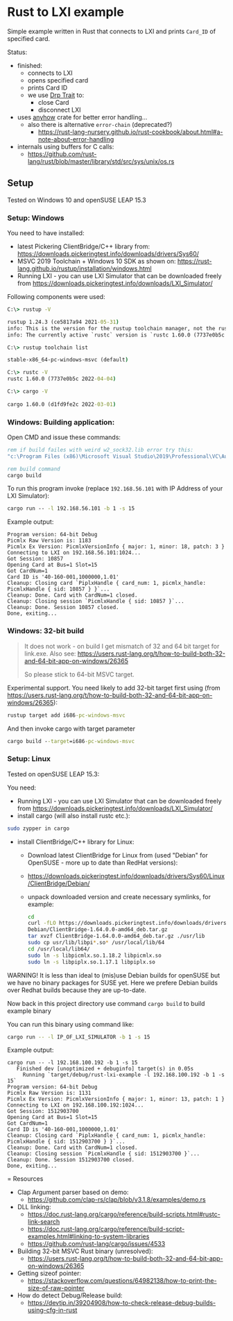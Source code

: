 # Rust to LXI example

Simple example written in Rust that connects to LXI and prints `Card_ID` of specified card.

Status:
- finished:
  - connects to LXI
  - opens specified card
  - prints Card ID
  - we use [Drp Trait](https://doc.rust-lang.org/std/ops/trait.Drop.html) to:
    - close Card
    - disconnect LXI
- uses [anyhow](https://rust-cli.github.io/book/tutorial/errors.html#providing-context) crate for
  better error handling...
  - also there is alternative `error-chain` (deprecated?)
    - https://rust-lang-nursery.github.io/rust-cookbook/about.html#a-note-about-error-handling
- internals using buffers for C calls:
  - https://github.com/rust-lang/rust/blob/master/library/std/src/sys/unix/os.rs

## Setup

Tested on Windows 10 and openSUSE LEAP 15.3

### Setup: Windows

You need to have installed:
- latest Pickering ClientBridge/C++ library from: https://downloads.pickeringtest.info/downloads/drivers/Sys60/
- MSVC 2019 Toolchain + Windows 10 SDK as shown on: https://rust-lang.github.io/rustup/installation/windows.html
- Running LXI - you can use LXI Simulator that can be downloaded
  freely from https://downloads.pickeringtest.info/downloads/LXI_Simulator/

Following components were used:
```cmd
C:\> rustup -V

rustup 1.24.3 (ce5817a94 2021-05-31)
info: This is the version for the rustup toolchain manager, not the rustc compiler.
info: The currently active `rustc` version is `rustc 1.60.0 (7737e0b5c 2022-04-04)`

C:\> rustup toolchain list

stable-x86_64-pc-windows-msvc (default)

C:\> rustc -V
rustc 1.60.0 (7737e0b5c 2022-04-04)

C:\> cargo -V
 
cargo 1.60.0 (d1fd9fe2c 2022-03-01)
```

### Windows: Building application:
Open CMD and issue these commands:

```cmd
rem if build failes with weird w2_sock32.lib error try this:
"c:\Program Files (x86)\Microsoft Visual Studio\2019\Professional\VC\Auxiliary\Build\vcvars64.bat"

rem build command
cargo build
```

To run this program invoke (replace `192.168.56.101` with
IP Address of your LXI Simulator):
```cmd
cargo run -- -l 192.168.56.101 -b 1 -s 15
```
Example output:
```
Program version: 64-bit Debug
Picmlx Raw Version is: 1183
Picmlx Ex Version: PicmlxVersionInfo { major: 1, minor: 18, patch: 3 }
Connecting to LXI on 192.168.56.101:1024...
Got Session: 10857
Opening Card at Bus=1 Slot=15
Got CardNum=1
Card ID is '40-160-001,1000000,1.01'
Cleanup: Closing card `PiplxHandle { card_num: 1, picmlx_handle: PicmlxHandle { sid: 10857 } }`...
Cleanup: Done. Card with CardNum=1 closed.
Cleanup: Closing session `PicmlxHandle { sid: 10857 }`...
Cleanup: Done. Session 10857 closed.
Done, exiting...
```

### Windows: 32-bit build

> It does not work - on build
> I get mismatch of 32 and 64 bit target
> for link.exe. Also see: https://users.rust-lang.org/t/how-to-build-both-32-and-64-bit-app-on-windows/26365
> 
> So please stick to 64-bit MSVC target.

Experimental support. You need likely to
add 32-bit target first using (from https://users.rust-lang.org/t/how-to-build-both-32-and-64-bit-app-on-windows/26365):
```cmd
rustup target add i686-pc-windows-msvc
```

And then invoke cargo with target parameter
```cmd
cargo build --target=i686-pc-windows-msvc
```

### Setup: Linux

Tested on openSUSE LEAP 15.3:

You need:
- Running LXI - you can use LXI Simulator that can be downloaded
  freely from https://downloads.pickeringtest.info/downloads/LXI_Simulator/
- install cargo (will also install rustc etc.):

```bash
sudo zypper in cargo
```

- install ClientBridge/C++ library for Linux:
  - Download latest ClientBridge for Linux from (used "Debian" for OpenSUSE - more up to date than RedHat versions):
  - https://downloads.pickeringtest.info/downloads/drivers/Sys60/Linux/ClientBridge/Debian/
  - unpack downloaded version and create necessary symlinks, for example:

    ```bash
    cd
    curl -fLO https://downloads.pickeringtest.info/downloads/drivers/Sys60/Linux/ClientBridge/\
    Debian/ClientBridge-1.64.0.0-amd64_deb.tar.gz
    tar xvzf ClientBridge-1.64.0.0-amd64_deb.tar.gz ./usr/lib
    sudo cp usr/lib/libpi*.so* /usr/local/lib/64
    cd /usr/local/lib64/
    sudo ln -s libpicmlx.so.1.18.2 libpicmlx.so
    sudo ln -s libpiplx.so.1.17.1 libpiplx.so
    ```
WARNING! It is less than ideal to (mis)use Debian builds
for openSUSE but we have no binary packages for SUSE yet.
Here we prefere Debian builds over Redhat builds because
they are up-to-date.


Now back in this project directory use
command `cargo build` to build example binary

You can run this binary using command like:
```bash
cargo run -- -l IP_OF_LXI_SIMULATOR -b 1 -s 15
```
Example output:
```
cargo run -- -l 192.168.100.192 -b 1 -s 15
   Finished dev [unoptimized + debuginfo] target(s) in 0.05s
     Running `target/debug/rust-lxi-example -l 192.168.100.192 -b 1 -s 15`
Program version: 64-bit Debug
Picmlx Raw Version is: 1131
Picmlx Ex Version: PicmlxVersionInfo { major: 1, minor: 13, patch: 1 }
Connecting to LXI on 192.168.100.192:1024...
Got Session: 1512903700
Opening Card at Bus=1 Slot=15
Got CardNum=1
Card ID is '40-160-001,1000000,1.01'
Cleanup: Closing card `PiplxHandle { card_num: 1, picmlx_handle: PicmlxHandle { sid: 1512903700 } }`...
Cleanup: Done. Card with CardNum=1 closed.
Cleanup: Closing session `PicmlxHandle { sid: 1512903700 }`...
Cleanup: Done. Session 1512903700 closed.
Done, exiting...
```


= Resources

* Clap Argument parser based on demo:
  * https://github.com/clap-rs/clap/blob/v3.1.8/examples/demo.rs
* DLL linking:
  * https://doc.rust-lang.org/cargo/reference/build-scripts.html#rustc-link-search
  * https://doc.rust-lang.org/cargo/reference/build-script-examples.html#linking-to-system-libraries
  * https://github.com/rust-lang/cargo/issues/4533
* Building 32-bit MSVC Rust binary (unresolved):
  * https://users.rust-lang.org/t/how-to-build-both-32-and-64-bit-app-on-windows/26365
* Getting sizeof pointer:
  * https://stackoverflow.com/questions/64982138/how-to-print-the-size-of-raw-pointer
* How do detect Debug/Release build:
  * https://devtip.in/39204908/how-to-check-release-debug-builds-using-cfg-in-rust
